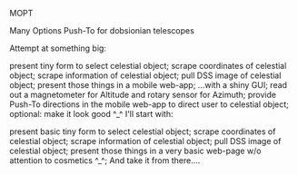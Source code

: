 MOPT

Many Options Push-To for dobsionian telescopes

Attempt at something big:

present tiny form to select celestial object;
scrape coordinates of celestial object;
scrape information of celestial object;
pull DSS image of celestial object;
present those things in a mobile web-app;
...with a shiny GUI;
read out a magnetometer for Altitude and rotary sensor for Azimuth;
provide Push-To directions in the mobile web-app to direct user to celestial object;
optional: make it look good ^_^
I'll start with:

present basic tiny form to select celestial object;
scrape coordinates of celestial object;
scrape information of celestial object;
pull DSS image of celestial object;
present those things in a very basic web-page w/o attention to cosmetics ^_^;
And take it from there....